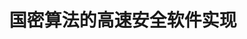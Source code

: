 ---
layout: page
title: 国密算法的高速安全软件实现
description: 
img: assets/img/opt.png
redirect: https://fincryptographyglobal.pbcdci.cn/#/bbs?event=5
importance: 3
category: Optimization
related_publications: true
---